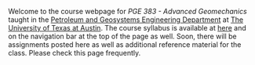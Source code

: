 <!--
.. title: Welcome!
.. slug: welcome
.. date: 2015-08-25 08:20:00 UTC-05:00
.. tags: 
.. link: 
.. description: 
.. type: text
-->

Welcome to the course webpage for *PGE 383 - Advanced Geomechanics* taught in the [Petroleum and Geosystems Engineering Department](https://www.pge.utexas.edu/) at [The University of Texas at Austin](https://www.utexas.edu).  The course syllabus is available at [here](/syllabus/) and on the navigation bar at the top of the page as well.  Soon, there will be assignments posted here as well as additional reference material for the class.  Please check this page frequently.
